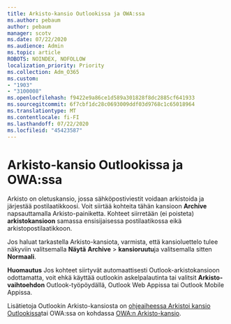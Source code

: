 ```yaml
---
title: Arkisto-kansio Outlookissa ja OWA:ssa
ms.author: pebaum
author: pebaum
manager: scotv
ms.date: 07/22/2020
ms.audience: Admin
ms.topic: article
ROBOTS: NOINDEX, NOFOLLOW
localization_priority: Priority
ms.collection: Adm_O365
ms.custom:
- "1903"
- "3100008"
ms.openlocfilehash: f9422e9a86ce1d589a301828f8dc2885cf641933
ms.sourcegitcommit: 6f7cbf1dc28c0693009ddf03d9768c1c65018964
ms.translationtype: MT
ms.contentlocale: fi-FI
ms.lasthandoff: 07/22/2020
ms.locfileid: "45423587"
---
```

# <a name="archive-folder-in-outlook-and-owa"></a>Arkisto-kansio Outlookissa ja OWA:ssa

Arkisto on oletuskansio, jossa sähköpostiviestit voidaan arkistoida ja järjestää postilaatikkoosi. Voit siirtää kohteita tähän kansioon **Archive** napsauttamalla Arkisto-painiketta. Kohteet siirretään (ei poisteta) **arkistokansioon** samassa ensisijaisessa postilaatikossa eikä arkistopostilaatikkoon.

Jos haluat tarkastella Arkisto-kansiota, varmista, että kansioluettelo tulee näkyviin valitsemalla **Näytä** **Archive**  >  **kansioruutu**ja valitsemalla sitten **Normaali**.

**Huomautus** Jos kohteet siirtyvät automaattisesti Outlook-arkistokansioon odottamatta, voit ehkä käyttää outlookin askelpalautinta tai valitsit **Arkisto-vaihtoehdon** Outlook-työpöydällä, Outlook Web Appissa tai Outlook Mobile Appissa.

Lisätietoja Outlookin Arkisto-kansiosta on [ohjeaiheessa Arkistoi kansio Outlookissa](https://support.office.com/article/archive-in-outlook-for-windows-25f75777-3cdc-4c77-9783-5929c7b47028)tai OWA:ssa on kohdassa [OWA:n Arkisto-kansio](https://support.office.com/article/organize-your-inbox-with-archive-sweep-and-other-tools-in-outlook-on-the-web-49b26f63-6399-4b4a-a580-14b9b1efe96d?ui=en-US&rs=en-US&ad=US).